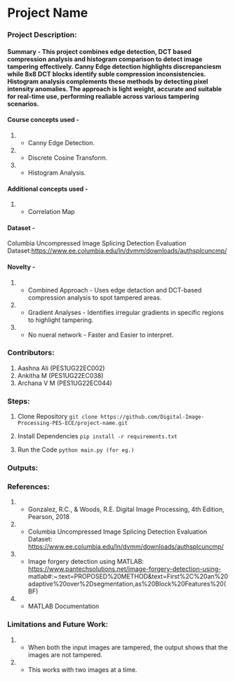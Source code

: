 # Project Name

### Project Description:
#### Summary - This project combines edge detection, DCT based compression analysis and histogram comparison to detect image tampering effectively. Canny Edge detection highlights discrepanciesm while 8x8 DCT blocks identify suble compression inconsistencies. Histogram analysis complements these methods by detecting pixel intensity anomalies. The approach is light weight, accurate and suitable for real-time use, performing realiable across various tampering scenarios.

#### Course concepts used - 
1. - Canny Edge Detection.
2. - Discrete Cosine Transform.
3. - Histogram Analysis. 
   
#### Additional concepts used -
1. - Correlation Map
   
#### Dataset - 
Columbia Uncompressed Image Splicing Detection Evaluation Dataset:https://www.ee.columbia.edu/ln/dvmm/downloads/authsplcuncmp/

#### Novelty - 
1. - Combined Approach - Uses edge detaction and DCT-based compression analysis to spot tampered areas.
2. - Gradient Analyses - Identifies irregular gradients in specific regions to highlight tampering.
3. - No nueral network - Faster and Easier to interpret.
   
### Contributors:
1. Aashna Ali (PES1UG22EC002)
2. Ankitha M (PES1UG22EC038)
3. Archana V M (PES1UG22EC044)

### Steps:
1. Clone Repository
```git clone https://github.com/Digital-Image-Processing-PES-ECE/project-name.git ```

2. Install Dependencies
```pip install -r requirements.txt```

3. Run the Code
```python main.py (for eg.)```

### Outputs:


### References:
1. - Gonzalez, R.C., & Woods, R.E.
     Digital Image Processing, 4th Edition, Pearson, 2018
2. - Columbia Uncompressed Image Splicing Detection Evaluation Dataset: https://www.ee.columbia.edu/ln/dvmm/downloads/authsplcuncmp/
3. - Image forgery detection using MATLAB: https://www.pantechsolutions.net/image-forgery-detection-using-           matlab#:~:text=PROPOSED%20METHOD&text=First%2C%20an%20adaptive%20over%2Dsegmentation,as%20Block%20Features%20(BF)
4. - MATLAB Documentation

   
### Limitations and Future Work: 
1. - When both the input images are tampered, the output shows that the images are not tampered.
2. - This works with two images at a time. 
